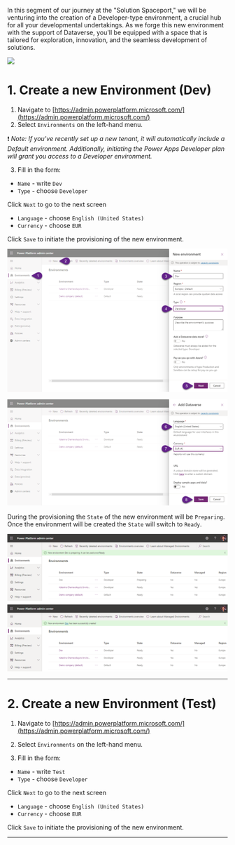 In this segment of our journey at the "Solution Spaceport," we will be venturing into the creation of a Developer-type environment, a crucial hub for all your developmental undertakings. As we forge this new environment with the support of Dataverse, you'll be equipped with a space that is tailored for exploration, innovation, and the seamless development of solutions.

<img src="https://github.com/Katerina-Chernevskaya/alm-odyssey/blob/c99b2b45be67f6fa016a5dc1108a13a3ecbe5203/labs/screenshots/lab2/2-environment.png" width="100">

# 1. Create a new Environment (Dev)
1. Navigate to [https://admin.powerplatform.microsoft.com/](https://admin.powerplatform.microsoft.com/)
2. Select `Environments` on the left-hand menu.

:exclamation: _Note:
If you've recently set up a new tenant, it will automatically include a Default environment. Additionally, initiating the Power Apps Developer plan will grant you access to a Developer environment._

3. Fill in the form:
- `Name` - write `Dev`
- `Type` - choose `Developer`

Click `Next` to go to the next screen
- `Language` - choose `English (United States)`
- `Currency` - choose `EUR`

Click `Save` to initiate the provisioning of the new environment.

![lab2-CreateEnv1.png](./screenshots/lab2/lab2-1.png)

![lab2-CreateEnv2.png](./screenshots/lab2/lab2-2.png)

During the provisioning the `State` of the new environment will be `Preparing`. Once the environment will be created the `State` will switch to `Ready`.

![lab2-CreateEnv3.png](./screenshots/lab2/lab2-3.png)

***


# 2. Create a new Environment (Test)
1. Navigate to [https://admin.powerplatform.microsoft.com/](https://admin.powerplatform.microsoft.com/)

2. Select `Environments` on the left-hand menu.

3. Fill in the form:
- `Name` - write `Test`
- `Type` - choose `Developer`

Click `Next` to go to the next screen
- `Language` - choose `English (United States)`
- `Currency` - choose `EUR`

Click `Save` to initiate the provisioning of the new environment.

***
